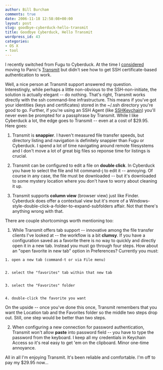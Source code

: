 ```yaml
---
author: Bill Burcham
comments: true
date: 2006-11-18 12:58:08+00:00
layout: post
slug: goodbye-cyberduck-hello-transmit
title: Goodbye Cyberduck, Hello Transmit
wordpress_id: 43
categories:
- OS X
- tool
---
```


I recently switched from Fugu to Cyberduck.  At the time I [considered](http://www.memerocket.com/2006/11/11/goodbye-fugu-hello-cyberduck/) moving to Panic's [Transmit](http://www.panic.com/transmit/) but didn't see how to get SSH certificate-based authentication to work.

Well, a nice person at Transmit support answered my question.  Interestingly, while perhaps a little non-obvious to the SSH-non-initiate, the solution is actually elegant -- do nothing.  That's right, Transmit works directly with the ssh command-line infrastructure.  This means if you've got your identities (keys and certificates) stored in the ~/.ssh directory you're good to go.  Further, if you're using an SSH Agent (like [SSHKeychain](http://www.memerocket.com/2006/11/11/eliminate-subversion-passphrase-prompts-with-sshkeychain/)) you'll never even be prompted for a passphrase by Transmit.
While I like Cyberduck a lot, the edge goes to Transmit -- even at a cost of $29.95.  Here goes:



	
  1. Transmit is **snappier**.  I haven't measured file transfer speeds, but directory listing and navigation is definitely snappier than Fugu or Cyberduck.  I spend a lot of time navigating around remote filesystems and I don't move a lot of great big files so reponse time for listings is crucial.

	
  2. Transmit can be configured to edit a file on **double click**.  In Cyberduck you have to select the file and hit command-j to edit it -- annoying.  Of course in any case, the file must be downloaded -- but it's downloaded to some mystery location where you don't have to worry about cleaning it up.

	
  3. Transmit supports **column view** (browser view) just like Finder.  Cyberduck does offer a contextual view but it's more of a Windows-style-double-click-a-folder-to-expand-subfolders affair.  Not that there's anything wrong with that.


There are couple shortcomings worth mentioning too:

	
  1. While Transmit offers tab support -- innovative among the file transfer clients I've looked at -- the workflow is a bit **clumsy**.  If you have a configuration saved as a favorite there is no way to quickly and directly open it in a new tab.  Instead you must go through four steps.  How about an "open favorite in new tab" option in Preferences?  Currently you must:

	
    1. open a new tab (command-t or via File menu)

	
    2. select the "favorites" tab within that new tab

	
    3. select the "Favorites" folder

	
    4. double-click the favorite you want


On the upside -- once you've done this once, Transmit remembers that you want the Location tab and the Favorites folder so the middle two steps drop out.  Still, one step would be better than two steps.



	
  2. When configuring a new connection for password authentication, Transmit won't allow **paste** into password field -- you have to type the password from the keyboard.  I keep all my credentials in Keychain Access so it's real easy to get 'em on the clipboard.  Minor one-time annoyance.



All in all I'm enjoying Transmit.  It's been reliable and comfortable.  I'm off to pay my $29.95 now...
